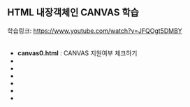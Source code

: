 ## HTML 내장객체인 CANVAS 학습
학습링크: https://www.youtube.com/watch?v=JFQOgt5DMBY <br><br>

<ul>
  <li> <b>canvas0.html</b> : CANVAS 지원여부 체크하기</li>
  <li></li>
  <li></li>
  <li></li>
  <li></li>
  <li></li>
  <li></li>
</ul>

